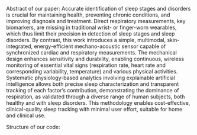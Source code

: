 Abstract of our paper: Accurate identification of sleep stages and disorders is crucial for maintaining health,
preventing chronic conditions, and improving diagnosis and treatment. Direct respiratory
measurements, key biomarkers, are missing in traditional wrist- or finger-worn wearables,
which thus limit their precision in detection of sleep stages and sleep disorders. By contrast,
this work introduces a simple, multimodal, skin-integrated, energy-efficient mechano-acoustic
sensor capable of synchronized cardiac and respiratory measurements. The mechanical
design enhances sensitivity and durability, enabling continuous, wireless monitoring of
essential vital signs (respiration rate, heart rate and corresponding variability, temperature)
and various physical activities. Systematic physiology-based analytics involving explainable
artificial intelligence allows both precise sleep characterization and transparent tracking of
each factor’s contribution, demonstrating the dominance of respiration, as validated through
a diverse range of human subjects, both healthy and with sleep disorders. This methodology
enables cost-effective, clinical-quality sleep tracking with minimal user effort, suitable for
home and clinical use.

Structure of our code:

